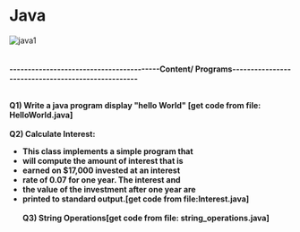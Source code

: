 # Java
![java1](https://user-images.githubusercontent.com/89722385/143200946-838a943b-a29d-4d7a-aa7c-c96ea5fee2c5.jpeg)
<br>
<br>
<br><b>-----------------------------------------Content/ Programs---------------------------------------------------</b><br>

<br><b>Q1) Write a java program display "hello World" [get code from file: HelloWorld.java]<br><br>
Q2) Calculate Interest:<br>
  
* This class implements a simple program that
* will compute the amount of interest that is
* earned on $17,000 invested at an interest
* rate of 0.07 for one year. The interest and
* the value of the investment after one year are
* printed to standard output.[get code from file:Interest.java]
  <br>
   <br></b>
<b>Q3) String Operations[get code from file: string_operations.java]<br>
 
